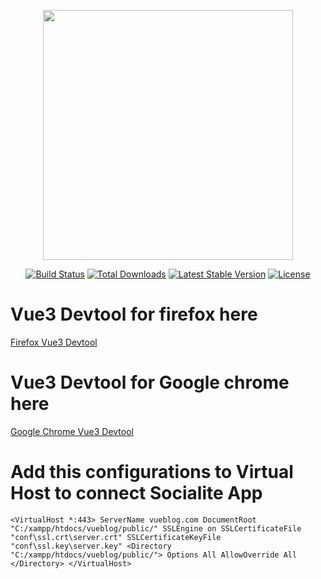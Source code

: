 <p align="center"><a href="https://laravel.com" target="_blank"><img src="https://raw.githubusercontent.com/laravel/art/master/logo-lockup/5%20SVG/2%20CMYK/1%20Full%20Color/laravel-logolockup-cmyk-red.svg" width="400"></a></p>

<p align="center">
<a href="https://travis-ci.org/laravel/framework"><img src="https://travis-ci.org/laravel/framework.svg" alt="Build Status"></a>
<a href="https://packagist.org/packages/laravel/framework"><img src="https://img.shields.io/packagist/dt/laravel/framework" alt="Total Downloads"></a>
<a href="https://packagist.org/packages/laravel/framework"><img src="https://img.shields.io/packagist/v/laravel/framework" alt="Latest Stable Version"></a>
<a href="https://packagist.org/packages/laravel/framework"><img src="https://img.shields.io/packagist/l/laravel/framework" alt="License"></a>
</p>


# Vue3 Devtool for firefox here
<a href="https://github.com/vuejs/vue-devtools/releases/download/v6.0.0-beta.8/vuejs_devtools_beta-6.0.0.8-an+fx.xpi" target="_blank">Firefox Vue3 Devtool</a>


# Vue3 Devtool for Google chrome here
<a href="https://chrome.google.com/webstore/detail/vuejs-devtools/ljjemllljcmogpfapbkkighbhhppjdbg" target="_blank">Google Chrome Vue3 Devtool</a>


# Add this configurations to Virtual Host to connect Socialite App

`
    <VirtualHost *:443>
        ServerName vueblog.com
        DocumentRoot "C:/xampp/htdocs/vueblog/public/"
        SSLEngine on
        SSLCertificateFile "conf\ssl.crt\server.crt"
        SSLCertificateKeyFile "conf\ssl.key\server.key"
        <Directory "C:/xampp/htdocs/vueblog/public/">
            Options All
            AllowOverride All
        </Directory>
    </VirtualHost>
`
